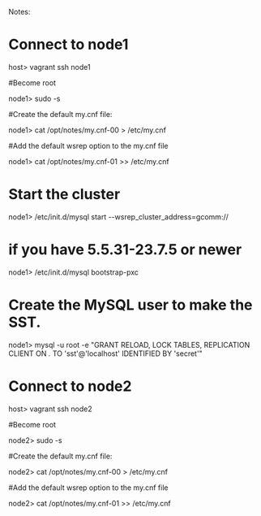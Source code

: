 Notes:


# Connect to node1

host> vagrant ssh node1

#Become root

node1> sudo -s 

#Create the default my.cnf file:

node1> cat /opt/notes/my.cnf-00 > /etc/my.cnf

#Add the default wsrep option to the my.cnf file

node1> cat /opt/notes/my.cnf-01 >> /etc/my.cnf

# Start the cluster

node1> /etc/init.d/mysql start --wsrep_cluster_address=gcomm://

# if you have 5.5.31-23.7.5 or newer 

node1> /etc/init.d/mysql bootstrap-pxc


# Create the MySQL user to make the SST.

node1> mysql -u root -e "GRANT RELOAD, LOCK TABLES, REPLICATION CLIENT ON *.* TO 'sst'@'localhost' IDENTIFIED BY 'secret'"


# Connect to node2

host> vagrant ssh node2

#Become root

node2> sudo -s 

#Create the default my.cnf file:

node2> cat /opt/notes/my.cnf-00 > /etc/my.cnf

#Add the default wsrep option to the my.cnf file

node2> cat /opt/notes/my.cnf-01 >> /etc/my.cnf

